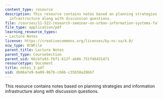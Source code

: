 ```yaml
---
content_type: resource
description: This resource contains notes based on planning strategies and information
  infrastructure along with discussion questions.
file: /courses/11-522-research-seminar-on-urban-information-systems-fall-2005/db66a7e9ba09867bcb6bc35b58a20bb7_notes_3.pdf
file_type: application/pdf
learning_resource_types:
- Lecture Notes
license: https://creativecommons.org/licenses/by-nc-sa/4.0/
ocw_type: OCWFile
parent_title: Lecture Notes
parent_type: CourseSection
parent_uid: 66cbfa93-fbf1-612f-ab86-751f48431471
resourcetype: Document
title: notes_3.pdf
uid: db66a7e9-ba09-867b-cb6b-c35b58a20bb7
---
```

This resource contains notes based on planning strategies and information infrastructure along with discussion questions.